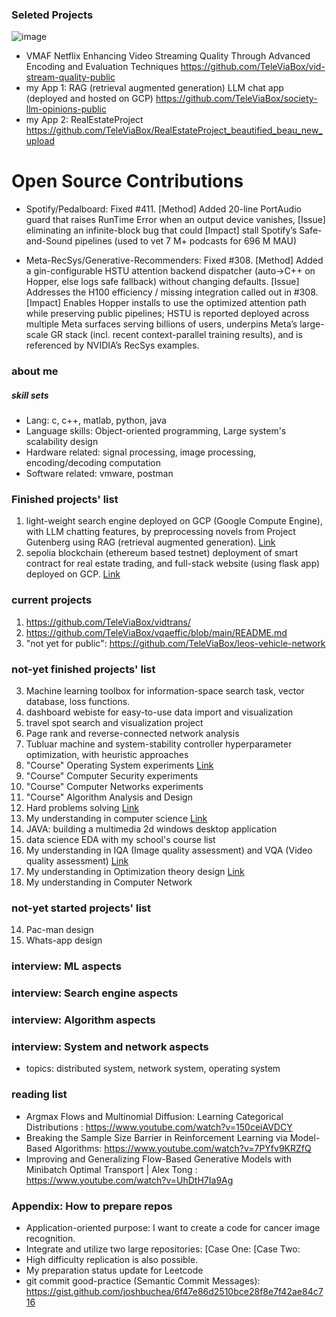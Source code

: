 ### Seleted Projects
![image](https://github.com/user-attachments/assets/d8554f23-e3b4-4a15-93ce-e840d53606df)

- VMAF Netflix Enhancing Video Streaming Quality Through Advanced Encoding and Evaluation Techniques https://github.com/TeleViaBox/vid-stream-quality-public
- my App 1: RAG (retrieval augmented generation) LLM chat app (deployed and hosted on GCP) https://github.com/TeleViaBox/society-llm-opinions-public
- my App 2: RealEstateProject https://github.com/TeleViaBox/RealEstateProject_beautified_beau_new_upload

# Open Source Contributions
- Spotify/Pedalboard: Fixed #411. [Method] Added 20-line PortAudio guard that raises RunTime Error when an output device vanishes, [Issue] eliminating an infinite-block bug that could [Impact] stall Spotify’s Safe-and-Sound pipelines (used to vet 7 M+ podcasts for 696 M MAU)

- Meta-RecSys/Generative-Recommenders: Fixed #308. [Method] Added a gin-configurable HSTU attention backend dispatcher (auto→C++ on Hopper, else logs safe fallback) without changing defaults. [Issue] Addresses the H100 efficiency / missing integration called out in #308. [Impact] Enables Hopper installs to use the optimized attention path while preserving public pipelines; HSTU is reported deployed across multiple Meta surfaces serving billions of users, underpins Meta’s large-scale GR stack (incl. recent context-parallel training results), and is referenced by NVIDIA’s RecSys examples. 

### about me
##### skill sets
- Lang: c, c++, matlab, python, java
- Language skills: Object-oriented programming, Large system's scalability design
- Hardware related: signal processing, image processing, encoding/decoding computation
- Software related: vmware, postman

### Finished projects' list
1. light-weight search engine deployed on GCP (Google Compute Engine), with LLM chatting features, by preprocessing novels from Project Gutenberg using RAG (retrieval augmented generation). [Link](https://github.com/TeleViaBox/search-engine)
2. sepolia blockchain (ethereum based testnet) deployment of smart contract for real estate trading, and full-stack website (using flask app) deployed on GCP. [Link](https://github.com/TeleViaBox/blockchain-market)


### current projects
1. https://github.com/TeleViaBox/vidtrans/
2. https://github.com/TeleViaBox/vqaeffic/blob/main/README.md
3. "not yet for public": https://github.com/TeleViaBox/leos-vehicle-network

### not-yet finished projects' list
3. Machine learning toolbox for information-space search task, vector database, loss functions.
4. dashboard webiste for easy-to-use data import and visualization
5. travel spot search and visualization project
6. Page rank and reverse-connected network analysis
7. Tubluar machine and system-stability controller hyperparameter optimization, with heuristic approaches
8. "Course" Operating System experiments [Link](https://github.com/TeleViaBox/pintos-prac)
9. "Course" Computer Security experiments
10. "Course" Computer Networks experiments
11. "Course" Algorithm Analysis and Design
12. Hard problems solving [Link](https://github.com/TeleViaBox/hard-prob-solv)
13. My understanding in computer science [Link](https://github.com/TeleViaBox/my-understanding-cs/)
14. JAVA: building a multimedia 2d windows desktop application
15. data science EDA with my school's course list
16. My understanding in IQA (Image quality assessment) and VQA (Video quality assessment) [Link](https://github.com/TeleViaBox/iqa-vqa-study)
17. My understanding in Optimization theory design [Link](https://github.com/TeleViaBox/opt-theory-study)
18. My understanding in Computer Network

### not-yet started projects' list
14. Pac-man design
15. Whats-app design

### interview: ML aspects

### interview: Search engine aspects

### interview: Algorithm aspects

### interview: System and network aspects
- topics: distributed system, network system, operating system

### reading list
- Argmax Flows and Multinomial Diffusion: Learning Categorical Distributions
: https://www.youtube.com/watch?v=150ceiAVDCY
- Breaking the Sample Size Barrier in Reinforcement Learning via Model-Based Algorithms: https://www.youtube.com/watch?v=7PYfv9KRZfQ
- Improving and Generalizing Flow-Based Generative Models with Minibatch Optimal Transport | Alex Tong
: https://www.youtube.com/watch?v=UhDtH7Ia9Ag

### Appendix: How to prepare repos
- Application-oriented purpose: I want to create a code for cancer image recognition.
- Integrate and utilize two large repositories: [Case One: [Case Two:
- High difficulty replication is also possible.
- My preparation status update for Leetcode
- git commit good-practice (Semantic Commit Messages): https://gist.github.com/joshbuchea/6f47e86d2510bce28f8e7f42ae84c716


<!--
**TeleViaBox/TeleViaBox** is a ✨ _special_ ✨ repository because its `README.md` (this file) appears on your GitHub profile.

Here are some ideas to get you started:

- 🔭 I’m currently working on ...
- 🌱 I’m currently learning ...
- 👯 I’m looking to collaborate on ...
- 🤔 I’m looking for help with ...
- 💬 Ask me about ...
- 📫 How to reach me: ...
- 😄 Pronouns: ...
- ⚡ Fun fact: ...
-->
